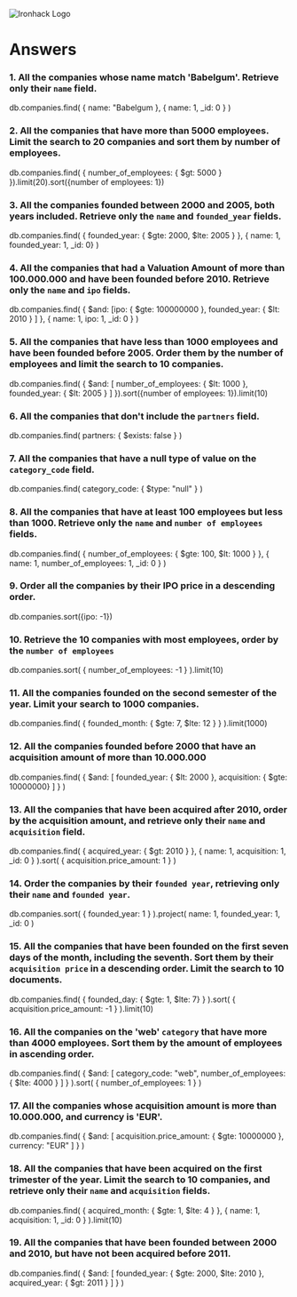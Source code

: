 ![Ironhack Logo](https://i.imgur.com/1QgrNNw.png)

# Answers

### 1. All the companies whose name match 'Babelgum'. Retrieve only their `name` field.

db.companies.find( { name: "Babelgum }, { name: 1, _id: 0 } )

### 2. All the companies that have more than 5000 employees. Limit the search to 20 companies and sort them by **number of employees**.

db.companies.find( { number_of_employees: { $gt: 5000 } }).limit(20).sort({number of employees: 1})

### 3. All the companies founded between 2000 and 2005, both years included. Retrieve only the `name` and `founded_year` fields.

db.companies.find( { founded_year: { $gte: 2000, $lte: 2005 } }, { name: 1, founded_year: 1, _id: 0} )

### 4. All the companies that had a Valuation Amount of more than 100.000.000 and have been founded before 2010. Retrieve only the `name` and `ipo` fields.

db.companies.find( { $and: [ipo: { $gte: 100000000 }, founded_year: { $lt: 2010 } ] }, { name: 1, ipo: 1, _id: 0 } )

### 5. All the companies that have less than 1000 employees and have been founded before 2005. Order them by the number of employees and limit the search to 10 companies.

db.companies.find( { $and: [ number_of_employees: { $lt: 1000 }, founded_year: { $lt: 2005 } ] }).sort({number of employees: 1}).limit(10)

### 6. All the companies that don't include the `partners` field.

db.companies.find( partners: { $exists: false } )

### 7. All the companies that have a null type of value on the `category_code` field.

db.companies.find( category_code: { $type: "null" } )

### 8. All the companies that have at least 100 employees but less than 1000. Retrieve only the `name` and `number of employees` fields.

db.companies.find( { number_of_employees: { $gte: 100, $lt: 1000 } }, { name: 1, number_of_employees: 1, _id: 0 } )

### 9. Order all the companies by their IPO price in a descending order.

db.companies.sort({ipo: -1})

### 10. Retrieve the 10 companies with most employees, order by the `number of employees`

db.companies.sort( { number_of_employees: -1 } ).limit(10)

### 11. All the companies founded on the second semester of the year. Limit your search to 1000 companies.

db.companies.find( { founded_month: { $gte: 7, $lte: 12 } } ).limit(1000)

### 12. All the companies founded before 2000 that have an acquisition amount of more than 10.000.000

db.companies.find( { $and: [ founded_year: { $lt: 2000 }, acquisition: { $gte: 10000000} ] } )

### 13. All the companies that have been acquired after 2010, order by the acquisition amount, and retrieve only their `name` and `acquisition` field.

db.companies.find( { acquired_year: { $gt: 2010 } }, { name: 1, acquisition: 1, _id: 0 } ).sort( { acquisition.price_amount: 1 } )

### 14. Order the companies by their `founded year`, retrieving only their `name` and `founded year`.

db.companies.sort( { founded_year: 1 } ).project( name: 1, founded_year: 1, _id: 0 )

### 15. All the companies that have been founded on the first seven days of the month, including the seventh. Sort them by their `acquisition price` in a descending order. Limit the search to 10 documents.

db.companies.find( { founded_day: { $gte: 1, $lte: 7} } ).sort( { acquisition.price_amount: -1 } ).limit(10)

### 16. All the companies on the 'web' `category` that have more than 4000 employees. Sort them by the amount of employees in ascending order.

db.companies.find( { $and: [ category_code: "web", number_of_employees: { $lte: 4000 } ] } ).sort( { number_of_employees: 1 } )

### 17. All the companies whose acquisition amount is more than 10.000.000, and currency is 'EUR'.

db.companies.find( { $and: [ acquisition.price_amount: { $gte: 10000000 }, currency: "EUR" ] } )

### 18. All the companies that have been acquired on the first trimester of the year. Limit the search to 10 companies, and retrieve only their `name` and `acquisition` fields.

db.companies.find( { acquired_month: { $gte: 1, $lte: 4 } }, { name: 1, acquisition: 1, _id: 0 } ).limit(10)

### 19. All the companies that have been founded between 2000 and 2010, but have not been acquired before 2011.

db.companies.find( { $and: [ founded_year: { $gte: 2000, $lte: 2010 }, acquired_year: { $gt: 2011 } ] } )
